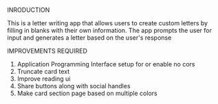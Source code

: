 INRODUCTION

This is a letter writing app that allows users to create custom letters by filling in blanks with their own information. The app prompts the user for input and generates a letter based on the user's response


IMPROVEMENTS REQUIRED

 1) Application Programming Interface setup for or enable no cors
 2) Truncate card text
 3) Improve reading ui
 4) Share buttons along with social handles
 5) Make card section page based on multiple colors
    
